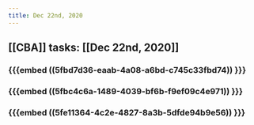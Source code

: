 ```yaml
---
title: Dec 22nd, 2020
---
```


## [[CBA]] tasks: [[Dec 22nd, 2020]]
### {{{embed ((5fbd7d36-eaab-4a08-a6bd-c745c33fbd74)) }}}
### {{{embed ((5fbc4c6a-1489-4039-bf6b-f9ef09c4e971)) }}}
### {{{embed ((5fe11364-4c2e-4827-8a3b-5dfde94b9e56)) }}}

